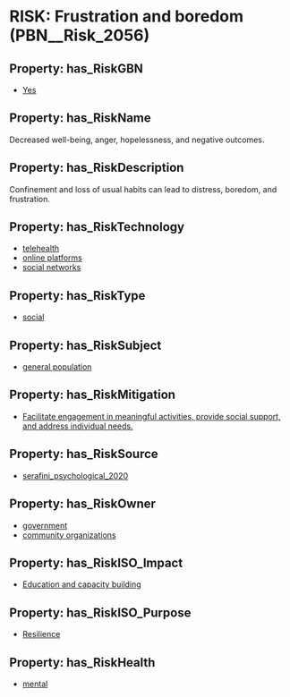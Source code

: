 # RISK: __Frustration and boredom__ (PBN__Risk_2056)

## Property: has_RiskGBN

* [Yes](PBN__RiskGBN_1)

## Property: has_RiskName

Decreased well-being, anger, hopelessness, and negative outcomes.

## Property: has_RiskDescription

Confinement and loss of usual habits can lead to distress, boredom, and frustration.

## Property: has_RiskTechnology

* [telehealth](PBN__Technology_1449)
* [online platforms](PBN__Technology_67)
* [social networks](PBN__Technology_1537)

## Property: has_RiskType

* [social](PBN__RiskType_2)

## Property: has_RiskSubject

* [general population](PBN__Stakeholder_9)

## Property: has_RiskMitigation

* [Facilitate engagement in meaningful activities, provide social support, and address individual needs.](PBN__RiskMitigation_2688)

## Property: has_RiskSource

* [serafini_psychological_2020](PBN__Article_12)

## Property: has_RiskOwner

* [government](PBN__Stakeholder_73)
* [community organizations](PBN__Stakeholder_150)

## Property: has_RiskISO_Impact

* [Education and capacity building](PBN__RiskISO_Purpose_7)

## Property: has_RiskISO_Purpose

* [Resilience](PBN__RiskISO_Impact_2)

## Property: has_RiskHealth

* [mental](PBN__RiskHealth_1)

